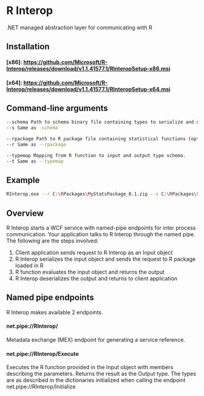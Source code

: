 # R Interop
.NET managed abstraction layer for communicating with R

## Installation
#### [x86]: <https://github.com/Microsoft/R-Interop/releases/download/v1.1.41577.1/RInteropSetup-x86.msi>
#### [x64]: <https://github.com/Microsoft/R-Interop/releases/download/v1.1.41577.1/RInteropSetup-x64.msi>

## Command-line arguments
```sh
--schema Path to schema binary file containing types to serialize and deserialize input data and output data sent to and received from the R package, respectively
--s Same as -schema

--rpackage Path to R package file containing statistical functions (optional if packages are already installed)
--r Same as --rpackage

--typemap Mapping from R function to input and output type schema.
--t Same as --typemap
```

## Example
```sh
RInterop.exe --r C:\RPackages\MyStatsPackage_0.1.zip --s C:\RPackages\Schemas.dll --t C:\RPackages\TypeMap.json
```

## Overview
R Interop starts a WCF service with named-pipe endpoints for inter process communication. Your application talks to R Interop through the named pipe. The following are the steps involved:
1. Client application sends request to R Interop as an Input object
2. R Interop serializes the input object and sends the request to R package loaded in R
3. R function evaluates the input object and returns the output
4. R Interop deserializes the output and returns to client application

## Named pipe endpoints
R Interop makes available 2 endpoints.

#### net.pipe://RInterop/
Metadata exchange (MEX) endpoint for generating a service reference.

#### net.pipe://RInterop/Execute
Executes the R function provided in the Input object with members describing the parameters. Returns the result as the Output type. The types are as described in the dictionaries initialized when calling the endpoint net.pipe://RInterop/Initialize
